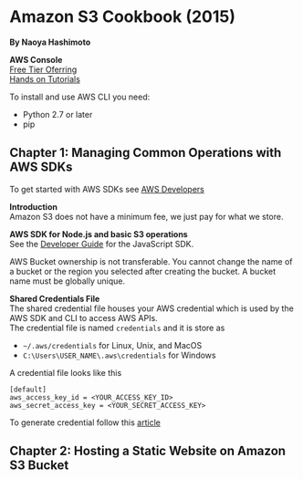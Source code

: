 # Amazon S3 Cookbook (2015)
__By Naoya Hashimoto__  

__AWS Console__  
[Free Tier Oferring](https://aws.amazon.com/free)  
[Hands on Tutorials](https://aws.amazon.com/getting-started/hands-on/)  

To install and use AWS CLI you need:   
* Python 2.7 or later  
* pip  

## Chapter 1: Managing Common Operations with AWS SDKs  
To get started with AWS SDKs see [AWS Developers](https://aws.amazon.com/developers/getting-started/)  

__Introduction__  
Amazon S3 does not have a minimum fee, we just pay for what we store.  

__AWS SDK for Node.js and basic S3 operations__  
See the [Developer Guide](https://docs.aws.amazon.com/sdk-for-javascript/v2/developer-guide/welcome.html) for the JavaScript SDK.  

AWS Bucket ownership is not transferable. You cannot change the name of a bucket or the region you selected after creating the bucket. A bucket name must be globally unique.

__Shared Credentials File__  
The shared credential file houses your AWS credential which is used by the AWS SDK and CLI to access AWS APIs.  
The credential file is named `credentials` and it is store as
* `~/.aws/credentials` for Linux, Unix, and MacOS
* `C:\Users\USER_NAME\.aws\credentials` for Windows  

A credential file looks like this
```
[default]
aws_access_key_id = <YOUR_ACCESS_KEY_ID>
aws_secret_access_key = <YOUR_SECRET_ACCESS_KEY>
```
To generate credential follow this [article](https://docs.aws.amazon.com/sdk-for-javascript/v2/developer-guide/getting-your-credentials.html)    

## Chapter 2: Hosting a Static Website on Amazon S3 Bucket  
 
